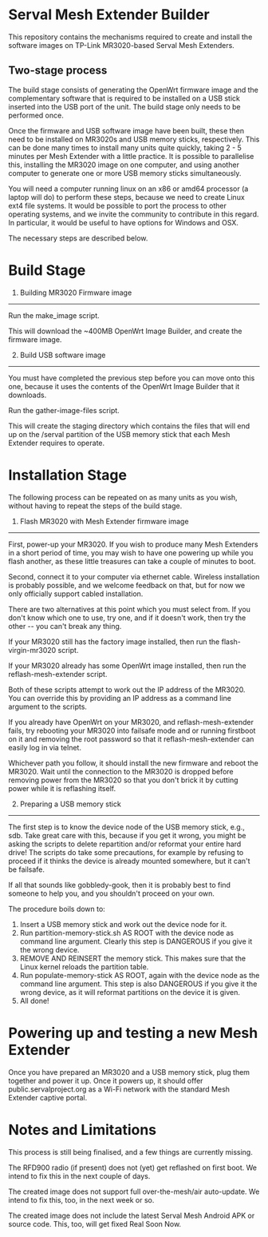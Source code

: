 Serval Mesh Extender Builder
============================

This repository contains the mechanisms required to create and install the software
images on TP-Link MR3020-based Serval Mesh Extenders.

Two-stage process
-----------------

The build stage consists of generating the OpenWrt firmware image and the
complementary software that is required to be installed on a USB stick inserted
into the USB port of the unit.  The build stage only needs to be performed once.

Once the firmware and USB software image have been built, these then need to be
installed on MR3020s and USB memory sticks, respectively.  This can be done
many times to install many units quite quickly, taking 2 - 5 minutes per
Mesh Extender with a little practice.  It is possible to parallelise this,
installing the MR3020 image on one computer, and using another computer to generate
one or more USB memory sticks simultaneously.

You will need a computer running linux on an x86 or amd64 processor (a laptop will
do) to perform these steps,
because we need to create Linux ext4 file systems.  It would be possible to port
the process to other operating systems, and we invite the community to contribute
in this regard. In particular, it would be useful to have options for Windows and
OSX.

The necessary steps are described below.

Build Stage
===========

1. Building MR3020 Firmware image
---------------------------------

Run the make_image script.

This will download the ~400MB OpenWrt Image Builder, and create the firmware
image.

2. Build USB software image
---------------------------

You must have completed the previous step before you can move onto this one, because
it uses the contents of the OpenWrt Image Builder that it downloads.

Run the  gather-image-files script.

This will create the staging directory which contains the files that will end up on
the /serval partition of the USB memory stick that each Mesh Extender requires to
operate.

Installation Stage
==================

The following process can be repeated on as many units as you wish, without having to
repeat the steps of the build stage.

1. Flash MR3020 with Mesh Extender firmware image
-------------------------------------------------

First, power-up your MR3020.  If you wish to produce many Mesh Extenders in a short
period of time, you may wish to have one powering up while you flash another, as these
little treasures can take a couple of minutes to boot.

Second, connect it to your computer via ethernet cable.  Wireless installation is probably
possible, and we welcome feedback on that, but for now we only officially support cabled
installation.

There are two alternatives at this point which you must select from. If you don't know
which one to use, try one, and if it doesn't work, then try the other -- you can't break
any thing.

If your MR3020 still has the factory image installed, then run the  flash-virgin-mr3020
script.

If your MR3020 already has some OpenWrt image installed, then run the reflash-mesh-extender
script.

Both of these scripts attempt to work out the IP address of the MR3020.  You can override
this by providing an IP address as a command line argument to the scripts.

If you already have OpenWrt on your MR3020, and reflash-mesh-extender fails, try rebooting
your MR3020 into failsafe mode and or running firstboot on it and removing the root password
so that it reflash-mesh-extender can easily log in via telnet.

Whichever path you follow, it should install the new firmware and reboot the MR3020.  Wait
until the connection to the MR3020 is dropped before removing power from the MR3020 so that
you don't brick it by cutting power while it is reflashing itself.

2. Preparing a USB memory stick
-------------------------------

The first step is to know the device node of the USB memory stick, e.g., sdb.  Take great care
with this, because if you get it wrong, you might be asking the scripts to delete repartition
and/or reformat your entire hard drive!  The scripts do take some precautions, for example by
refusing to proceed if it thinks the device is already mounted somewhere, but it can't be
failsafe.

If all that sounds like gobbledy-gook, then it is probably best to find someone to help you,
and you shouldn't proceed on your own.

The procedure boils down to:

1.  Insert a USB memory stick and work out the device node for it.
2.  Run partition-memory-stick.sh AS ROOT with the device node as command line argument.  Clearly this step is DANGEROUS if you give it the wrong device.
3.  REMOVE AND REINSERT the memory stick.  This makes sure that the Linux kernel reloads the partition table.
4.  Run populate-memory-stick AS ROOT, again with the device node as the command line argument. This step is also DANGEROUS if you give it the wrong device, as it will reformat partitions on the device it is given.
5.  All done!

Powering up and testing a new Mesh Extender
===========================================

Once you have prepared an MR3020 and a USB memory stick, plug them together and
power it up.  Once it powers up, it should offer public.servalproject.org as a
Wi-Fi network with the standard Mesh Extender captive portal.

Notes and Limitations
=====================

This process is still being finalised, and a few things are currently missing.

The RFD900 radio (if present) does not (yet) get reflashed on first boot.  We
intend to fix this in the next couple of days.

The created image does not support full over-the-mesh/air auto-update. We
intend to fix this, too, in the next week or so.

The created image does not include the latest Serval Mesh Android APK or source
code.  This, too, will get fixed Real Soon Now.

